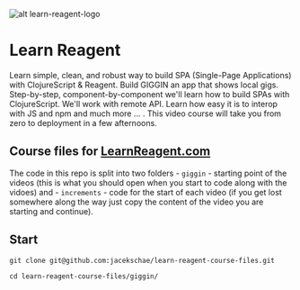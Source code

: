 ![alt learn-reagent-logo](https://res.cloudinary.com/schae/image/upload/f_auto,q_auto/v1523483980/giggin/learn-cljs-reagent.png)

# Learn Reagent

Learn simple, clean, and robust way to build SPA (Single-Page Applications) with ClojureScript & Reagent. Build GIGGIN an app that shows local gigs. Step-by-step, component-by-component we'll learn how to build SPAs with ClojureScript. We'll work with remote API. Learn how easy it is to interop with JS and npm and much more … . This video course will take you from zero to deployment in a few afternoons.

## Course files for [LearnReagent.com](https://www.learnreagent.com)

The code in this repo is split into two folders - `giggin` - starting point of the videos (this is what you should open when you start to code along with the vidoes) and - `increments` - code for the start of each video (if you get lost somewhere along the way just copy the content of the video you are starting and continue).

## Start

```
git clone git@github.com:jacekschae/learn-reagent-course-files.git

cd learn-reagent-course-files/giggin/
```
